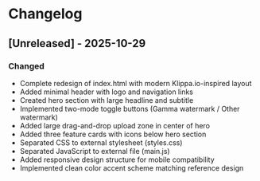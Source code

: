 # Changelog

## [Unreleased] - 2025-10-29

### Changed
- Complete redesign of index.html with modern Klippa.io-inspired layout
- Added minimal header with logo and navigation links
- Created hero section with large headline and subtitle
- Implemented two-mode toggle buttons (Gamma watermark / Other watermark)
- Added large drag-and-drop upload zone in center of hero
- Added three feature cards with icons below hero section
- Separated CSS to external stylesheet (styles.css)
- Separated JavaScript to external file (main.js)
- Added responsive design structure for mobile compatibility
- Implemented clean color accent scheme matching reference design

